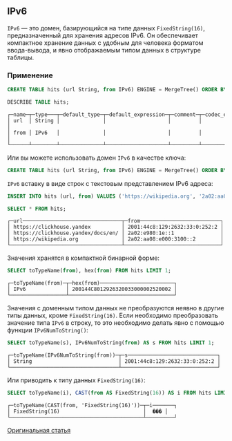 ## IPv6

`IPv6` — это домен, базирующийся на типе данных `FixedString(16)`,  предназначенный для хранения адресов IPv6.  Он обеспечивает компактное хранение данных с удобным для человека форматом ввода-вывода, и явно отображаемым типом данных в структуре таблицы.

### Применение

```sql
CREATE TABLE hits (url String, from IPv6) ENGINE = MergeTree() ORDER BY url;

DESCRIBE TABLE hits;
```

```
┌─name─┬─type───┬─default_type─┬─default_expression─┬─comment─┬─codec_expression─┐
│ url  │ String │              │                    │         │                  │
│ from │ IPv6   │              │                    │         │                  │
└──────┴────────┴──────────────┴────────────────────┴─────────┴──────────────────┘
```

Или вы можете использовать домен `IPv6`  в качестве ключа:

```sql
CREATE TABLE hits (url String, from IPv6) ENGINE = MergeTree() ORDER BY from;
```

`IPv6` вставку в виде строк с текстовым представлением IPv6 адреса:

```sql
INSERT INTO hits (url, from) VALUES ('https://wikipedia.org', '2a02:aa08:e000:3100::2')('https://clickhouse.yandex', '2001:44c8:129:2632:33:0:252:2')('https://clickhouse.yandex/docs/en/', '2a02:e980:1e::1');

SELECT * FROM hits;
```

```
┌─url────────────────────────────────┬─from──────────────────────────┐
│ https://clickhouse.yandex          │ 2001:44c8:129:2632:33:0:252:2 │
│ https://clickhouse.yandex/docs/en/ │ 2a02:e980:1e::1               │
│ https://wikipedia.org              │ 2a02:aa08:e000:3100::2        │
└────────────────────────────────────┴───────────────────────────────┘
```

Значения хранятся в компактной бинарной форме:

```sql
SELECT toTypeName(from), hex(from) FROM hits LIMIT 1;
```

```
┌─toTypeName(from)─┬─hex(from)────────────────────────┐
│ IPv6             │ 200144C8012926320033000002520002 │
└──────────────────┴──────────────────────────────────┘
```

Значения с доменным типом данных не преобразуются неявно в другие типы данных, кроме `FixedString(16)`.
Если необходимо преобразовать значение типа `IPv6` в строку, то это необходимо делать явно с помощью функции `IPv6NumToString()`:

```sql
SELECT toTypeName(s), IPv6NumToString(from) AS s FROM hits LIMIT 1;
```

```
┌─toTypeName(IPv6NumToString(from))─┬─s─────────────────────────────┐
│ String                            │ 2001:44c8:129:2632:33:0:252:2 │
└───────────────────────────────────┴───────────────────────────────┘
```

Или приводить к типу данных `FixedString(16)`:

```sql
SELECT toTypeName(i), CAST(from AS FixedString(16)) AS i FROM hits LIMIT 1;
```

```
┌─toTypeName(CAST(from, 'FixedString(16)'))─┬─i───────┐
│ FixedString(16)                           │  ��� │
└───────────────────────────────────────────┴─────────┘
```

[Оригинальная статья](https://clickhouse.yandex/docs/ru/data_types/domains/ipv6) <!--hide-->
